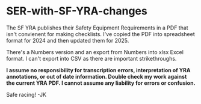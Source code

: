 # SER-with-SF-YRA-changes

The SF YRA publishes their Safety Equipment Requirements in a PDF
that isn't convienent for making checklists. I've copied the PDF
into spreadsheet format for 2024 and then updated them for 2025.

There's a Numbers version and an export from Numbers into xlsx Excel
format. I can't export into CSV as there are important strikethroughs.

**I assume no responsibility for transcription errors, interpretation
of YRA annotations, or out of date information. Double check my
work against the current YRA PDF. I cannot assume any liability for
errors or confusion.**

Safe racing!
-JK
